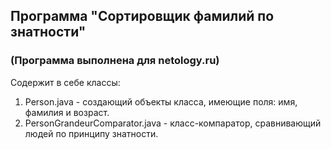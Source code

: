 ## Программа "Сортировщик фамилий по знатности" ##
### (Программа выполнена для netology.ru) ###

Содержит в себе классы:
1. Person.java - создающий объекты класса, имеющие поля: имя, фамилия и возраст.
2. PersonGrandeurComparator.java - класс-компаратор, сравнивающий людей по принципу знатности.
